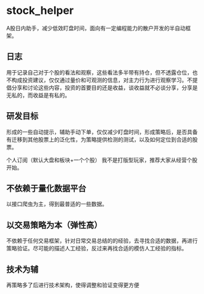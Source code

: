 # stock_helper
A股日内助手，减少低效盯盘时间，面向有一定编程能力的散户开发的半自动框架。


## 日志

用于记录自己对于个股的看法和观察，这些看法多半带有持仓，但不透露仓位，也不构成投资建议，仅仅通过量价和可观测的信息，对主力行为进行观察学习。不提倡分享和讨论这些内容，投资的首要目的还是收益，谈收益就不必谈分享，分享是无私的，而收益是有私的。

## 研发目标

形成的一些自动提示，辅助手动下单，仅仅减少盯盘时间，形成策略后，是否具备有迁移到其他股票上的泛化性，为策略提供检测的测试，以及如何定位到合适的股票。

个人订阅（默认大盘和板块+一个个股） 我不是打版型玩家，推荐大家从经营个股开始。

## 不依赖于量化数据平台

以接口爬虫为主，得到最普适的一些数据。

## 以交易策略为本（弹性高）

不依赖于任何交易框架，针对日常交易总结的的经验，去寻找合适的数据，再进行策略验证。尽可能的描述人工经验，反过来再找合适的模仿人工经验的指标。

## 技术为辅

再策略多了后进行技术架构，使得调整和验证变得更方便